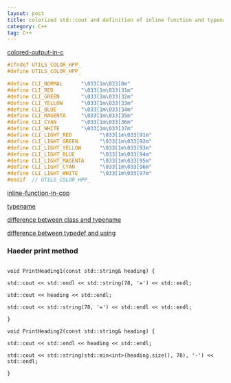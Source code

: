 ```yaml
---
layout: post
title: colorized std::cout and definition of inline function and typename and using and typedef and header
category: C++
tag: C++
---
```


[colored-output-in-c](https://stackoverflow.com/questions/9158150/colored-output-in-c/9158263)

```c++
#ifndef UTILS_COLOR_HPP_
#define UTILS_COLOR_HPP_

#define CLI_NORMAL      "\033[1m\033[0m"
#define CLI_RED         "\033[1m\033[31m"
#define CLI_GREEN       "\033[1m\033[32m"
#define CLI_YELLOW      "\033[1m\033[33m"
#define CLI_BLUE        "\033[1m\033[34m"
#define CLI_MAGENTA     "\033[1m\033[35m"
#define CLI_CYAN        "\033[1m\033[36m"
#define CLI_WHITE       "\033[1m\033[37m"
#define CLI_LIGHT_RED         "\033[1m\033[91m"
#define CLI_LIGHT_GREEN       "\033[1m\033[92m"
#define CLI_LIGHT_YELLOW      "\033[1m\033[93m"
#define CLI_LIGHT_BLUE        "\033[1m\033[94m"
#define CLI_LIGHT_MAGENTA     "\033[1m\033[95m"
#define CLI_LIGHT_CYAN        "\033[1m\033[96m"
#define CLI_LIGHT_WHITE       "\033[1m\033[97m"
#endif  // UTILS_COLOR_HPP_
```

[inline-function-in-cpp](https://www.simplilearn.com/tutorials/cpp-tutorial/inline-function-in-cpp)

[typename](https://www.geeksforgeeks.org/templates-cpp/)

[difference between class and typename](https://stackoverflow.com/questions/2023977/difference-of-keywords-typename-and-class-in-templates)

[difference between typedef and using](https://stackoverflow.com/questions/10747810/what-is-the-difference-between-typedef-and-using-in-c11)


### Haeder print method

```

void PrintHeading1(const std::string& heading) {

std::cout << std::endl << std::string(78, '=') << std::endl;

std::cout << heading << std::endl;

std::cout << std::string(78, '=') << std::endl << std::endl;

}

void PrintHeading2(const std::string& heading) {

std::cout << std::endl << heading << std::endl;

std::cout << std::string(std::min<int>(heading.size(), 78), '-') << std::endl;

}

```
